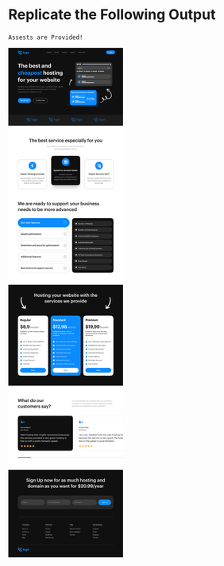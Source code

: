 # Replicate the Following Output

`Assests are Provided!`

![Project 8](./Hosting%20Landing%20Page.png)
